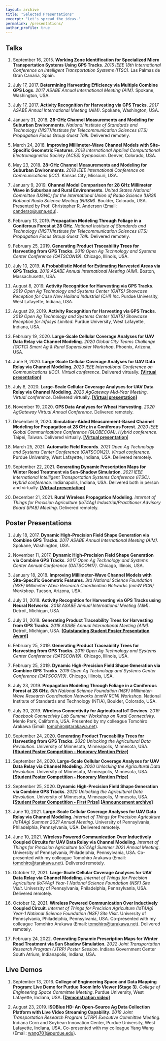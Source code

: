 ```yaml
---
layout: archive
title: "Selected Presentations"
excerpt: "Let's spread the ideas."
permalink: /presentations/
author_profile: true
---
```


Talks
-----

1.  September 16, 2015. **Working Zone Identification for Specialized Micro Transportation Systems Using GPS Tracks**. *2015 IEEE 18th International Conference on Intelligent Transportation Systems (ITSC)*. Las Palmas de Gran Canaria, Spain.

2.  July 17, 2017. **Determining Harvesting Efficiency via Multiple Combine GPS Logs**. *2017 ASABE Annual International Meeting (AIM)*. Spokane, Washington, USA.

3.  July 17, 2017. **Activity Recognition for Harvesting via GPS Tracks**. *2017 ASABE Annual International Meeting (AIM)*. Spokane, Washington, USA.

4.  January 31, 2018. **28-GHz Channel Measurements and Modeling for Suburban Environments**. *National Institute of Standards and Technology (NIST)/Institute for Telecommunication Sciences (ITS) Propagation Focus Group Guest Talk*. Delivered remotely.

5.  March 24, 2018. **Improving Millimeter-Wave Channel Models with Site-Specific Geometric Features**. *2018 International Applied Computational Electromagnetics Society (ACES) Symposium*. Denver, Colorado, USA.

6.  May 23, 2018. **28-GHz Channel Measurements and Modeling for Suburban Environments**. *2018 IEEE International Conference on Communications (ICC)*. Kansas City, Missouri, USA.

7.  January 9, 2019. **Channel Model Comparison for 28 GHz Millimeter Wave in Suburban and Rural Environments**. *United States National Committee (USNC) for the International Union of Radio Science (URSI) National Radio Science Meeting (NRSM)*. Boulder, Colorado, USA. Presented by Prof. Christopher R. Anderson (Email: <canderso@usna.edu>).

8.  February 13, 2019. **Propagation Modeling Through Foliage in a Coniferous Forest at 28 GHz**. *National Institute of Standards and Technology (NIST)/Institute for Telecommunication Sciences (ITS) Propagation Focus Group Guest Talk*. Delivered remotely.

9.  February 25, 2019. **Generating Product Traceability Trees for Harvesting from GPS Tracks**. *2019 Open Ag Technology and Systems Center Conference (OATSCON19)*. Chicago, Illinois, USA.

10. July 10, 2019. **A Probabilistic Model for Estimating Harvested Areas via GPS Tracks**. *2019 ASABE Annual International Meeting (AIM)*. Boston, Massachusetts, USA.

11. August 8, 2019. **Activity Recognition for Harvesting via GPS Tracks**. *2019 Open Ag Technology and Systems Center (OATS) Showcase Reception for Case New Holland Industrial (CHI) Inc*. Purdue University, West Lafayette, Indiana, USA.

12. August 29, 2019. **Activity Recognition for Harvesting via GPS Tracks**. *2019 Open Ag Technology and Systems Center (OATS) Showcase Reception for Infosys Limited*. Purdue University, West Lafayette, Indiana, USA.

13. February 19, 2020. **Large-Scale Cellular Coverage Analyses for UAV Data Relay via Channel Modeling**. *2020 Global City Teams Challenge (GCTC) Smart Ag & Rural Supercluster Workshop*. Phoenix, Arizona, USA.

14. June 9, 2020. **Large-Scale Cellular Coverage Analyses for UAV Data Relay via Channel Modeling**. *2020 IEEE International Conference on Communications (ICC)*. *Virtual conference*. Delivered virtually. [**\[Virtual presentation\]**](https://yaguangzhang.github.io/files/ICC2020_WC17_CellCoverageSimulationForDrones.mp4)

15. July 8, 2020. **Large-Scale Cellular Coverage Analyses for UAV Data Relay via Channel Modeling**. *2020 AgGateway Mid-Year Meeting*. *Virtual conference*. Delivered virtually. [**\[Virtual presentation\]**](https://yaguangzhang.github.io/files/aggateway_2020_YaguangZhang_CellCoverageSimulationForDrones.mp4)

16. November 19, 2020. **GPS Data Analyses for Wheat Harvesting**. *2020 AgGateway Virtual Annual Conference*. Delivered remotely.

17. December 9, 2020. **Simulation-Aided Measurement-Based Channel Modeling for Propagation at 28 GHz in a Coniferous Forest**. *2020 IEEE Global Communications Conference (GLOBECOM)*. *Hybrid conference*. Taipei, Taiwan. Delivered virtually. [**\[Virtual presentation\]**](https://yaguangzhang.github.io/files/GlobeCom2020_Yaguang_SimAidedChannelModeling.mp4)

18. March 25, 2021. **Automatic Field Records**. *2021 Open Ag Technology and Systems Center Conference (OATSCON21)*. *Virtual conference*. Purdue University, West Lafayette, Indiana, USA. Delivered remotely.

19. September 22, 2021. **Generating Dynamic Prescription Maps for Winter Road Treatment via Sun-Shadow Simulation**. *2021 IEEE International Intelligent Transportation Systems Conference (ITSC)*. *Hybrid conference*. Indianapolis, Indiana, USA. Delivered both in person and virtually. [**\[Virtual presentation\]**](https://yaguangzhang.github.io/files/Itsc2021_Yaguang_SunShadowSim.mp4)

20. December 21, 2021. **Rural Wireless Propagation Modeling**. *Internet of Things for Precision Agriculture (IoT4Ag) Industrial/Practitioner Advisory Board (IPAB) Meeting*. Delivered remotely.

Poster Presentations
--------------------

1.  July 18, 2017. **Dynamic High-Precision Field Shape Generation via Combine GPS Tracks**. *2017 ASABE Annual International Meeting (AIM)*. Spokane, Washington, USA.

2.  November 11, 2017. **Dynamic High-Precision Field Shape Generation via Combine GPS Tracks**. *2017 Open Ag Technology and Systems Center Annual Conference (OATSCON17)*. Chicago, Illinois, USA.

3.  January 18, 2018. **Improving Millimeter-Wave Channel Models with Site-Specific Geometric Features**. *3rd National Science Foundation (NSF) Millimeter-Wave Research Coordination Networks (mmW RCN) Workshop*. Tucson, Arizona, USA.

4.  July 31, 2018. **Activity Recognition for Harvesting via GPS Tracks using Neural Networks**. *2018 ASABE Annual International Meeting (AIM)*. Detroit, Michigan, USA.

5.  July 31, 2018. **Generating Product Traceability Trees for Harvesting from GPS Tracks**. *2018 ASABE Annual International Meeting (AIM)*. Detroit, Michigan, USA. [**\[Outstanding Student Poster Presentation Award\]**](https://www.asabe.org/Awards-Competitions/Student-Awards-Competitions-Scholarships/AIM-Student-Oral-Poster-Presentation-Competition)

6.  February 25, 2019. **Generating Product Traceability Trees for Harvesting from GPS Tracks**. *2019 Open Ag Technology and Systems Center Conference (OATSCON19)*. Chicago, Illinois, USA.

7.  February 25, 2019. **Dynamic High-Precision Field Shape Generation via Combine GPS Tracks**. *2019 Open Ag Technology and Systems Center Conference (OATSCON19)*. Chicago, Illinois, USA.

8.  July 23, 2019. **Propagation Modeling Through Foliage in a Coniferous Forest at 28 GHz**. *6th National Science Foundation (NSF) Millimeter-Wave Research Coordination Networks (mmW RCN) Workshop*. National Institute of Standards and Technology (NTIA), Boulder, Colorado, USA.

9.  July 30, 2019. **Wireless Connectivity for Agricultural IoT Devices**. *2019 Facebook Connectivity Lab Summer Workshop on Rural Connectivity*. Menlo Park, California, USA. Presented by my colleague Tomohiro Arakawa (Email: <tomohiro@tarakawa.net>).

10. September 24, 2020. **Generating Product Traceability Trees for Harvesting from GPS Tracks**. *2020 Unlocking the Agricultural Data Revolution*. University of Minnesota, Minneapolis, Minnesota, USA. [**\[Student Poster Competition - Honorary Mention Prize\]**](https://yaguangzhang.github.io/files/UniOfMinnesota2020_Student%20Competition%20Flyer%20v2.3.pdf)

11. September 24, 2020. **Large-Scale Cellular Coverage Analyses for UAV Data Relay via Channel Modeling**. *2020 Unlocking the Agricultural Data Revolution*. University of Minnesota, Minneapolis, Minnesota, USA. [**\[Student Poster Competition - Honorary Mention Prize\]**](https://yaguangzhang.github.io/files/UniOfMinnesota2020_Student%20Competition%20Flyer%20v2.3.pdf)

12. September 25, 2020. **Dynamic High-Precision Field Shape Generation via Combine GPS Tracks**. *2020 Unlocking the Agricultural Data Revolution*. University of Minnesota, Minneapolis, Minnesota, USA. **[\[Student Poster Competition - First Prize\]](https://irsa.umn.edu/presenters/yaguang-zhang-0) [\[Announcement archive\]](https://yaguangzhang.github.io/files/FirstPlace_Yaguang_AnnouncementArchive_20220217.pdf)**

13. June 10, 2021. **Large-Scale Cellular Coverage Analyses for UAV Data Relay via Channel Modeling**. *Internet of Things for Precision Agriculture (IoT4Ag) Summer 2021 Annual Meeting*. University of Pennsylvania, Philadelphia, Pennsylvania, USA. Delivered remotely.

14. June 10, 2021. **Wireless Powered Communication Over Inductively Coupled Circuits for UAV Data Relay via Channel Modeling**. *Internet of Things for Precision Agriculture (IoT4Ag) Summer 2021 Annual Meeting*. University of Pennsylvania, Philadelphia, Pennsylvania, USA. Co-presented with my colleague Tomohiro Arakawa (Email: <tomohiro@tarakawa.net>). Delivered remotely.

15. October 12, 2021. **Large-Scale Cellular Coverage Analyses for UAV Data Relay via Channel Modeling**. *Internet of Things for Precision Agriculture (IoT4Ag) Year-1 National Science Foundation (NSF) Site Visit*. University of Pennsylvania, Philadelphia, Pennsylvania, USA. Delivered remotely.

16. October 12, 2021. **Wireless Powered Communication Over Inductively Coupled Circuit**. *Internet of Things for Precision Agriculture (IoT4Ag) Year-1 National Science Foundation (NSF) Site Visit*. University of Pennsylvania, Philadelphia, Pennsylvania, USA. Co-presented with my colleague Tomohiro Arakawa (Email: <tomohiro@tarakawa.net>). Delivered remotely.

17. February 24, 2022. **Generating Dynamic Prescription Maps for Winter Road Treatment via Sun Shadow Simulation**. *2022 Joint Transportation Research Program (JTRP) Poster Session*. Indiana Government Center South Atrium, Indianapolis, Indiana, USA.

Live Demos
----------

1.  September 13, 2016. **College of Engineering Space and Data Mapping Program: Live Demo for Purdue Room Info Viewer (Stage 3)**. *College of Engineering Space Committee Meeting*. Purdue University, West Lafayette, Indiana, USA. [**\[Demonstration video\]**](https://yaguangzhang.github.io/files/PurdueRoomInfoViewerDemo_Stage3_Compressed.mp4)

2.  August 23, 2019. **ISOBlue HD: An Open-Source Ag Data Collection Platform with Live Video Streaming Capability**. *2019 Joint Transportation Research Program (JTRP) Executive Committee Meeting*. Indiana Corn and Soybean Innovation Center, Purdue University, West Lafayette, Indiana, USA. Co-presented with my colleague Yang Wang (Email: <wang701@purdue.edu>).
